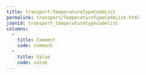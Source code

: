 ```yaml
---
title: transport:TemperatureTypeCodeList
permalink: transport/TemperatureTypeCodeList.html
jsonid: transport_temperaturetypecodelist
columns:
  - 
    title: Comment
    code: comment
  - 
    title: Value
    code: value
---
```

